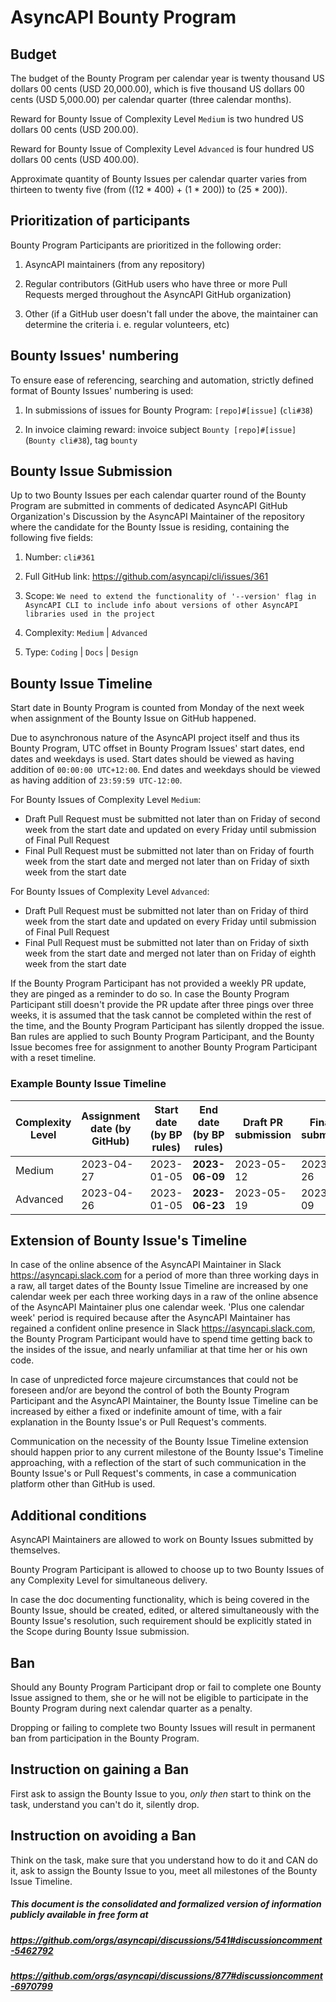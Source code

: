# AsyncAPI Bounty Program


## Budget

The budget of the Bounty Program per calendar year is twenty thousand US dollars 00 cents (USD 20,000.00), which is five thousand US dollars 00 cents (USD 5,000.00) per calendar quarter (three calendar months).

Reward for Bounty Issue of Complexity Level `Medium` is two hundred US dollars 00 cents (USD 200.00).

Reward for Bounty Issue of Complexity Level `Advanced` is four hundred US dollars 00 cents (USD 400.00).

Approximate quantity of Bounty Issues per calendar quarter varies from thirteen to twenty five (from ((12 * 400) + (1 * 200)) to (25 * 200)).


## Prioritization of participants

Bounty Program Participants are prioritized in the following order:

1. AsyncAPI maintainers (from any repository)

2. Regular contributors (GitHub users who have three or more Pull Requests merged throughout the AsyncAPI GitHub organization)

3. Other (if a GitHub user doesn't fall under the above, the maintainer can determine the criteria i. e. regular volunteers, etc)


## Bounty Issues' numbering

To ensure ease of referencing, searching and automation, strictly defined format of Bounty Issues' numbering is used:

1. In submissions of issues for Bounty Program: `[repo]#[issue]` (`cli#38`)

2. In invoice claiming reward: invoice subject `Bounty [repo]#[issue]` (`Bounty cli#38`), tag `bounty`


## Bounty Issue Submission

Up to two Bounty Issues per each calendar quarter round of the Bounty Program are submitted in comments of dedicated AsyncAPI GitHub Organization's Discussion by the AsyncAPI Maintainer of the repository where the candidate for the Bounty Issue is residing, containing the following five fields:

1. Number: `cli#361`

2. Full GitHub link: https://github.com/asyncapi/cli/issues/361

3. Scope: `We need to extend the functionality of '--version' flag in AsyncAPI CLI to include info about versions of other AsyncAPI libraries used in the project`

4. Complexity: `Medium` | `Advanced`

5. Type: `Coding` | `Docs` | `Design`


## Bounty Issue Timeline

Start date in Bounty Program is counted from Monday of the next week when assignment of the Bounty Issue on GitHub happened.

Due to asynchronous nature of the AsyncAPI project itself and thus its Bounty Program, UTC offset in Bounty Program Issues' start dates, end dates and weekdays is used. Start dates should be viewed as having addition of `00:00:00 UTC+12:00`. End dates and weekdays should be viewed as having addition of `23:59:59 UTC-12:00`.

For Bounty Issues of Complexity Level `Medium`:
- Draft Pull Request must be submitted not later than on Friday of second week from the start date and updated on every Friday until submission of Final Pull Request
- Final Pull Request must be submitted not later than on Friday of fourth week from the start date and merged not later than on Friday of sixth week from the start date

For Bounty Issues of Complexity Level `Advanced`:
- Draft Pull Request must be submitted not later than on Friday of third week from the start date and updated on every Friday until submission of Final Pull Request
- Final Pull Request must be submitted not later than on Friday of sixth week from the start date and merged not later than on Friday of eighth week from the start date

If the Bounty Program Participant has not provided a weekly PR update, they are pinged as a reminder to do so.
In case the Bounty Program Participant still doesn't provide the PR update after three pings over three weeks, it is assumed that the task cannot be completed within the rest of the time, and the Bounty Program Participant has silently dropped the issue. Ban rules are applied to such Bounty Program Participant, and the Bounty Issue becomes free for assignment to another Bounty Program Participant with a reset timeline.

### Example Bounty Issue Timeline

| Complexity Level | Assignment date (by GitHub) | Start date (by BP rules) | End date (by BP rules) | Draft PR submission | Final PR submission | Final PR merge |
|------------------|-----------------------------|--------------------------|------------------------|---------------------|---------------------|----------------|
| Medium           | 2023-04-27                  | 2023-01-05               | **2023-06-09**             | 2023-05-12          | 2023-05-26          | **2023-06-09**     |
| Advanced         | 2023-04-26                  | 2023-01-05               | **2023-06-23**             | 2023-05-19          | 2023-06-09          | **2023-06-23**     |


## Extension of Bounty Issue's Timeline

In case of the online absence of the AsyncAPI Maintainer in Slack https://asyncapi.slack.com for a period of more than three working days in a raw, all target dates of the Bounty Issue Timeline are increased by one calendar week per each three working days in a raw of the online absence of the AsyncAPI Maintainer plus one calendar week. 'Plus one calendar week' period is required because after the AsyncAPI Maintainer has regained a confident online presence in Slack https://asyncapi.slack.com, the Bounty Program Participant would have to spend time getting back to the insides of the issue, and nearly unfamiliar at that time her or his own code.

In case of unpredicted force majeure circumstances that could not be foreseen and/or are beyond the control of both the Bounty Program Participant and the AsyncAPI Maintainer, the Bounty Issue Timeline can be increased by either a fixed or indefinite amount of time, with a fair explanation in the Bounty Issue's or Pull Request's comments.

Communication on the necessity of the Bounty Issue Timeline extension should happen prior to any current milestone of the Bounty Issue's Timeline approaching, with a reflection of the start of such communication in the Bounty Issue's or Pull Request's comments, in case a communication platform other than GitHub is used.


## Additional conditions

AsyncAPI Maintainers are allowed to work on Bounty Issues submitted by themselves.

Bounty Program Participant is allowed to choose up to two Bounty Issues of any Complexity Level for simultaneous delivery.

In case the doc documenting functionality, which is being covered in the Bounty Issue, should be created, edited, or altered simultaneously with the Bounty Issue's resolution, such requirement should be explicitly stated in the Scope during Bounty Issue submission.


## Ban

Should any Bounty Program Participant drop or fail to complete one Bounty Issue assigned to them, she or he will not be eligible to participate in the Bounty Program during next calendar quarter as a penalty.

Dropping or failing to complete two Bounty Issues will result in permanent ban from participation in the Bounty Program.


## Instruction on gaining a Ban

First ask to assign the Bounty Issue to you, _only then_ start to think on the task, understand you can't do it, silently drop.


## Instruction on avoiding a Ban

Think on the task, make sure that you understand how to do it and CAN do it, ask to assign the Bounty Issue to you, meet all milestones of the Bounty Issue Timeline.


##### This document is the consolidated and formalized version of information publicly available in free form at
##### https://github.com/orgs/asyncapi/discussions/541#discussioncomment-5462792
##### https://github.com/orgs/asyncapi/discussions/877#discussioncomment-6970799
